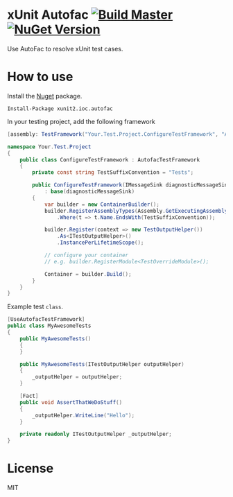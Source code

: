 xUnit Autofac  [![Build Master](https://ci.appveyor.com/api/projects/status/mqvl7dyo0auimouw/branch/master?svg=true)](https://ci.appveyor.com/project/dennisroche/xunit-ioc-autofac) [![NuGet Version](http://img.shields.io/nuget/v/xunit2.ioc.autofac.svg?style=flat)](https://www.nuget.org/packages/xunit2.ioc.autofac/)
================

Use AutoFac to resolve xUnit test cases.

How to use
=============

Install the [Nuget](https://www.nuget.org/packages/xunit2.ioc.autofac) package.

    Install-Package xunit2.ioc.autofac

In your testing project, add the following framework

```cs
[assembly: TestFramework("Your.Test.Project.ConfigureTestFramework", "AssemblyName")]

namespace Your.Test.Project
{
    public class ConfigureTestFramework : AutofacTestFramework
    {
        private const string TestSuffixConvention = "Tests";

        public ConfigureTestFramework(IMessageSink diagnosticMessageSink)
            : base(diagnosticMessageSink)
        {
            var builder = new ContainerBuilder();
            builder.RegisterAssemblyTypes(Assembly.GetExecutingAssembly())
                .Where(t => t.Name.EndsWith(TestSuffixConvention));

            builder.Register(context => new TestOutputHelper())
                .As<ITestOutputHelper>()
                .InstancePerLifetimeScope();

            // configure your container
            // e.g. builder.RegisterModule<TestOverrideModule>();

            Container = builder.Build();
        }
    }
}
```

Example test `class`.

```cs
[UseAutofacTestFramework]
public class MyAwesomeTests
{
    public MyAwesomeTests()
    {
    }

    public MyAwesomeTests(ITestOutputHelper outputHelper)
    {
        _outputHelper = outputHelper;
    }

    [Fact]
    public void AssertThatWeDoStuff()
    {
        _outputHelper.WriteLine("Hello");
    }

    private readonly ITestOutputHelper _outputHelper;
}
```

License
=============

MIT
